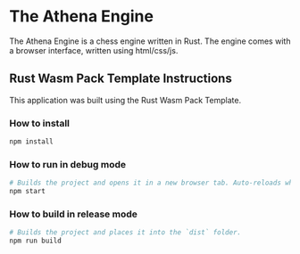 # The Athena Engine

The Athena Engine is a chess engine written in Rust. 
The engine comes with a browser interface, written using html/css/js. 

## Rust Wasm Pack Template Instructions
This application was built using the Rust Wasm Pack Template. 

### How to install

```sh
npm install
```

### How to run in debug mode

```sh
# Builds the project and opens it in a new browser tab. Auto-reloads when the project changes.
npm start
```

### How to build in release mode

```sh
# Builds the project and places it into the `dist` folder.
npm run build
```